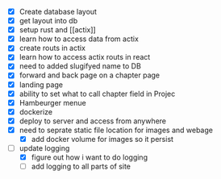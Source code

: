  - [x] Create database layout
 - [x] get layout into db
 - [x] setup rust and [[actix]]
 - [x] learn how to access data from actix
 - [x] create routs in actix
 - [x] learn how to access actix routs in react
 - [x] need to added slugifyed name to DB
 - [x] forward and back page on a chapter page
 - [x] landing page
 - [x] ability to set what to call chapter field in Projec
 - [x] Hambeurger menue
 - [x] dockerize
 - [x] deploy to server and access from anywhere
 - [x] need to seprate static file location for images and webage
	 - [x] add docker volume for images so it persist
- [ ] update logging 
	- [x] figure out how i want to do logging
	- [ ] add logging to all parts of site